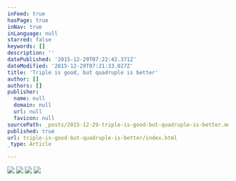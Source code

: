 ```yaml
---
inFeed: true
hasPage: true
inNav: true
inLanguage: null
starred: false
keywords: []
description: ''
datePublished: '2015-12-29T07:22:42.371Z'
dateModified: '2015-12-29T07:21:33.027Z'
title: 'Triple is good, but quadruple is better'
author: []
authors: []
publisher:
  name: null
  domain: null
  url: null
  favicon: null
sourcePath: _posts/2015-12-29-triple-is-good-but-quadruple-is-better.md
published: true
url: triple-is-good-but-quadruple-is-better/index.html
_type: Article

---
```

![](https://the-grid-user-content.s3-us-west-2.amazonaws.com/4b4870ff-c85a-4fc2-99d7-1962ecf05027.jpg)
![](https://the-grid-user-content.s3-us-west-2.amazonaws.com/7e86437c-e6d2-481a-9b8f-c5ddf34983d9.jpg)
![](https://the-grid-user-content.s3-us-west-2.amazonaws.com/9e53c80e-71cd-46dd-acaf-a5e6a1669cee.jpg)
![](https://the-grid-user-content.s3-us-west-2.amazonaws.com/dd8f91bb-22e0-4f7c-9852-a60c286f64f8.jpg)